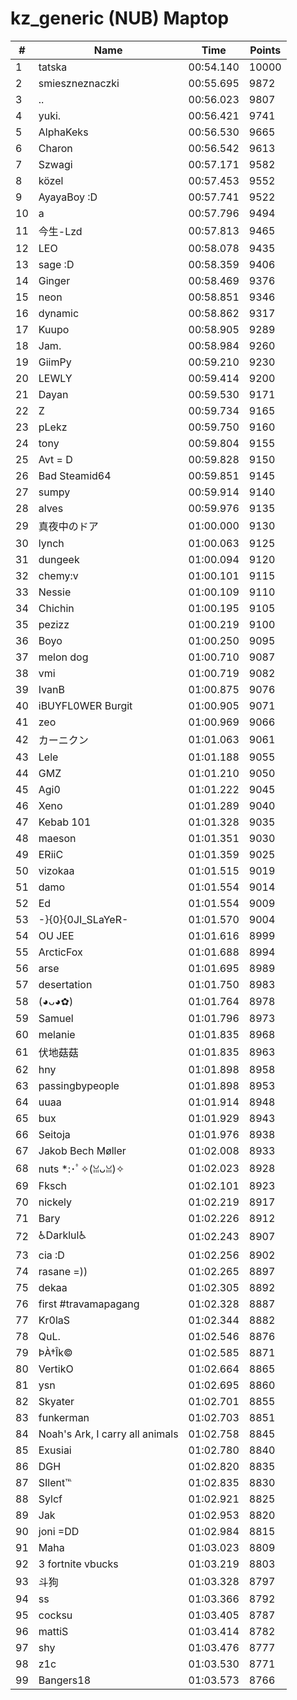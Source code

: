 # kz_generic (NUB) Maptop

|  # | Name | Time | Points |
|-------------- | -------------- | -------------- | -------------- | 
| 1 | tatska | 00:54.140 | 10000 | 
| 2 | smieszneznaczki | 00:55.695 | 9872 | 
| 3 | .. | 00:56.023 | 9807 | 
| 4 | yuki. | 00:56.421 | 9741 | 
| 5 | AlphaKeks | 00:56.530 | 9665 | 
| 6 | Charon | 00:56.542 | 9613 | 
| 7 | Szwagi | 00:57.171 | 9582 | 
| 8 | közel | 00:57.453 | 9552 | 
| 9 | AyayaBoy :D | 00:57.741 | 9522 | 
| 10 | a | 00:57.796 | 9494 | 
| 11 | 今生-Lzd | 00:57.813 | 9465 | 
| 12 | LEO | 00:58.078 | 9435 | 
| 13 | sage :D | 00:58.359 | 9406 | 
| 14 | Ginger | 00:58.469 | 9376 | 
| 15 | neon | 00:58.851 | 9346 | 
| 16 | dynamic | 00:58.862 | 9317 | 
| 17 | Kuupo | 00:58.905 | 9289 | 
| 18 | Jam. | 00:58.984 | 9260 | 
| 19 | GiimPy | 00:59.210 | 9230 | 
| 20 | LEWLY | 00:59.414 | 9200 | 
| 21 | Dayan | 00:59.530 | 9171 | 
| 22 | Z | 00:59.734 | 9165 | 
| 23 | pLekz | 00:59.750 | 9160 | 
| 24 | tony | 00:59.804 | 9155 | 
| 25 | Avt = D | 00:59.828 | 9150 | 
| 26 | Bad Steamid64 | 00:59.851 | 9145 | 
| 27 | sumpy | 00:59.914 | 9140 | 
| 28 | alves | 00:59.976 | 9135 | 
| 29 | 真夜中のドア | 01:00.000 | 9130 | 
| 30 | lynch | 01:00.063 | 9125 | 
| 31 | dungeek | 01:00.094 | 9120 | 
| 32 | chemy:v | 01:00.101 | 9115 | 
| 33 | Nessie | 01:00.109 | 9110 | 
| 34 | Chichin | 01:00.195 | 9105 | 
| 35 | pezizz | 01:00.219 | 9100 | 
| 36 | Boyo | 01:00.250 | 9095 | 
| 37 | melon dog | 01:00.710 | 9087 | 
| 38 | vmi | 01:00.719 | 9082 | 
| 39 | IvanB | 01:00.875 | 9076 | 
| 40 | iBUYFL0WER Burgit | 01:00.905 | 9071 | 
| 41 | zeo | 01:00.969 | 9066 | 
| 42 | カーニクン | 01:01.063 | 9061 | 
| 43 | Lele | 01:01.188 | 9055 | 
| 44 | GMZ | 01:01.210 | 9050 | 
| 45 | Agi0 | 01:01.222 | 9045 | 
| 46 | Xeno | 01:01.289 | 9040 | 
| 47 | Kebab 101 | 01:01.328 | 9035 | 
| 48 | maeson | 01:01.351 | 9030 | 
| 49 | ERiiC | 01:01.359 | 9025 | 
| 50 | vizokaa | 01:01.515 | 9019 | 
| 51 | damo | 01:01.554 | 9014 | 
| 52 | Ed | 01:01.554 | 9009 | 
| 53 | -}{0}{0JI_SLaYeR- | 01:01.570 | 9004 | 
| 54 | OU JEE | 01:01.616 | 8999 | 
| 55 | ArcticFox | 01:01.688 | 8994 | 
| 56 | arse | 01:01.695 | 8989 | 
| 57 | desertation | 01:01.750 | 8983 | 
| 58 | (◕ᴗ◕✿) | 01:01.764 | 8978 | 
| 59 | Samuel | 01:01.796 | 8973 | 
| 60 | melanie | 01:01.835 | 8968 | 
| 61 | 伏地菇菇 | 01:01.835 | 8963 | 
| 62 | hny | 01:01.898 | 8958 | 
| 63 | passingbypeople | 01:01.898 | 8953 | 
| 64 | uuaa | 01:01.914 | 8948 | 
| 65 | bux | 01:01.929 | 8943 | 
| 66 | Seitoja | 01:01.976 | 8938 | 
| 67 | Jakob Bech Møller | 01:02.008 | 8933 | 
| 68 | nuts *:･ﾟ✧(ꈍᴗꈍ)✧ | 01:02.023 | 8928 | 
| 69 | Fksch | 01:02.101 | 8923 | 
| 70 | nickely | 01:02.219 | 8917 | 
| 71 | Bary | 01:02.226 | 8912 | 
| 72 | ♿Darklul♿ | 01:02.243 | 8907 | 
| 73 | cia :D | 01:02.256 | 8902 | 
| 74 | rasane =)) | 01:02.265 | 8897 | 
| 75 | dekaa | 01:02.305 | 8892 | 
| 76 | first #travamapagang | 01:02.328 | 8887 | 
| 77 | Kr0laS | 01:02.344 | 8882 | 
| 78 | QuL. | 01:02.546 | 8876 | 
| 79 | ÞÀ†Îk© | 01:02.585 | 8871 | 
| 80 | VertikO | 01:02.664 | 8865 | 
| 81 | ysn | 01:02.695 | 8860 | 
| 82 | Skyater | 01:02.701 | 8855 | 
| 83 | funkerman | 01:02.703 | 8851 | 
| 84 | Noah's Ark, I carry all animals | 01:02.758 | 8845 | 
| 85 | Exusiai | 01:02.780 | 8840 | 
| 86 | DGH | 01:02.820 | 8835 | 
| 87 | SIlent℡ | 01:02.835 | 8830 | 
| 88 | Sylcf | 01:02.921 | 8825 | 
| 89 | Jak | 01:02.953 | 8820 | 
| 90 | joni =DD | 01:02.984 | 8815 | 
| 91 | Maha | 01:03.023 | 8809 | 
| 92 | 3 fortnite vbucks | 01:03.219 | 8803 | 
| 93 | 斗狗 | 01:03.328 | 8797 | 
| 94 | ss | 01:03.366 | 8792 | 
| 95 | cocksu | 01:03.405 | 8787 | 
| 96 | mattiS | 01:03.414 | 8782 | 
| 97 | shy | 01:03.476 | 8777 | 
| 98 | z1c | 01:03.530 | 8771 | 
| 99 | Bangers18 | 01:03.573 | 8766 | 

